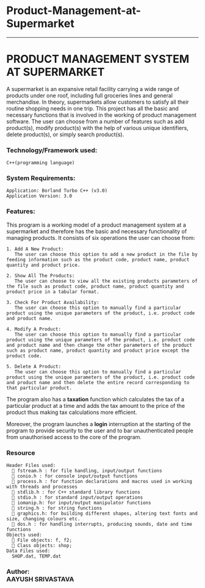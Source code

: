 # Product-Management-at-Supermarket
____________________________________________________________________________________________________________________________
#                                          PRODUCT MANAGEMENT SYSTEM AT SUPERMARKET

  A supermarket is an expansive retail facility carrying a wide range of products under one roof, including full groceries lines and general merchandise. In theory, supermarkets allow customers to satisfy all their routine shopping needs in one trip. This project has all the basic and necessary functions that is involved in the working of product management software. The user can choose from a number of features such as add product(s), modify product(s) with the help of various unique identifiers, delete product(s), or simply search product(s).
 
###  Technology/Framework used:
    C++(programming language)
    
###  System Requirements:
    Application: Borland Turbo C++ (v3.0) 
    Application Version: 3.0
    
###  Features:
This program is a working model of a product management system at a supermarket and therefore has the basic and necessary functionality of managing products. It consists of six operations the user can choose from:
 
    1. Add A New Product: 
       The user can choose this option to add a new product in the file by feeding information such as the product code, product name, product quantity and product price.
    
    2. Show All The Products: 
       The user can choose to view all the existing products parameters of the file such as product code, product name, product quantity and product price in a tabular format.
    
    3. Check For Product Availability: 
       The user can choose this option to manually find a particular product using the unique parameters of the product, i.e. product code and product name.
    
    4. Modify A Product: 
       The user can choose this option to manually find a particular product using the unique parameters of the product, i.e. product code and product name and then change the other parameters of the product such as product name, product quantity and product price except the product code.
    
    5. Delete A Product: 
       The user can choose this option to manually find a particular product using the unique parameters of the product, i.e. product code and product name and then delete the entire record corresponding to that particular product.
  
  The program also has a **taxation** function which calculates the tax of a particular product at a time and adds the tax amount to the price of the product thus making tax calculations more efficient.
  
  Moreover, the program launches a **login** interruption at the starting of the program to provide security to the user and to bar unauthenticated people from unauthorised access to the core of the program.
  
###  Resource
    Header Files used:
       fstream.h : for file handling, input/output functions
       conio.h : for console input/output functions
       process.h : for function declarations and macros used in working with threads and processes
       stdlib.h : for C++ standard library functions
       stdio.h : for standard input/output operations
       iomanip.h: for input/output manipulator functions
       string.h : for string functions
       graphics.h: for building different shapes, altering text fonts and size, changing colours etc.
       dos.h : for handling interrupts, producing sounds, date and time functions
    Objects used:
       File objects: f, f2;
       Class objects: shop;
    Data Files used:
      SHOP.dat, TEMP.dat
    
###  Author:<br>**AAYUSH SRIVASTAVA**
